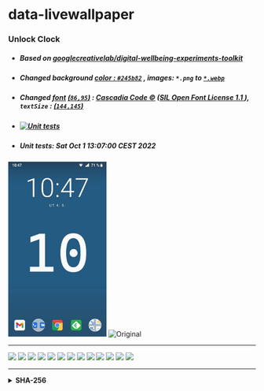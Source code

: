 # data-livewallpaper
### Unlock Clock 
- ##### Based on [googlecreativelab/digital-wellbeing-experiments-toolkit](https://github.com/googlecreativelab/digital-wellbeing-experiments-toolkit/tree/master/liveWallpaper)
- ##### Changed *background [color : `#245b82`](https://github.com/milankomaj/data-livewallpaper/blob/b5c08d901c4341d0178ba37436c8bee609b97a44/app/src/main/res/values/colors.xml#L22)* , *images:* *`*.png`* to  [`*.webp`](https://developers.google.com/speed/webp)
- ##### Changed *[font](app/src/main/res/font/mon.ttf) [(`86,95`)](https://github.com/milankomaj/data-livewallpaper/blob/b5c08d901c4341d0178ba37436c8bee609b97a44/app/src/main/java/com/digitalwellbeingexperiments/toolkit/datalivewallpaper/UnlockCounterWallpaper.kt#L81)* : [ Cascadia Code :copyright:](https://github.com/microsoft/cascadia-code) ([SIL Open Font License 1.1 ](https://github.com/microsoft/cascadia-code/blob/main/LICENSE)), *`textSize` : [(`144,145`)](https://github.com/milankomaj/data-livewallpaper/blob/b5c08d901c4341d0178ba37436c8bee609b97a44/app/src/main/java/com/digitalwellbeingexperiments/toolkit/datalivewallpaper/UnlockCounterWallpaper.kt#L143)*
- #####  [![Unit tests](https://github.com/milankomaj/data-livewallpaper/actions/workflows/gradlew_test.yml/badge.svg?branch=master)](https://github.com/milankomaj/data-livewallpaper/actions/workflows/gradlew_test.yml)
- #####  Unit tests: Sat Oct  1 13:07:00 CEST 2022

<img src="https://raw.githubusercontent.com/milankomaj/data-livewallpaper/master/.gitbook/assets/Screenshot.jpg" width="200" title="👉  With change  👈"> <img src="https://play-lh.googleusercontent.com/5jrV7gPOVdXPw54SXDEqnQIbQlfb6mziR5JDwu7-04rUofHSPp-cJo2TveEUXQvHjW4=w1366-h695" width="178" title="Original">

---
![](https://dev-badge.eleonora.workers.dev/github/releases/milankomaj/data-livewallpaper?icon=github&style=flat&scale=1) 
![](https://dev-badge.eleonora.workers.dev/github/tags/milankomaj/data-livewallpaper?icon=github&style=flat&scale=1) 
![](https://dev-badge.eleonora.workers.dev/github/release/milankomaj/data-livewallpaper?icon=github&style=flat&scale=1) 
![](https://dev-badge.eleonora.workers.dev/github/stars/milankomaj/data-livewallpaper?icon=github&style=flat&scale=1) 
![](https://dev-badge.eleonora.workers.dev/github/watchers/milankomaj/data-livewallpaper?icon=github&style=flat&scale=1) 
![](https://dev-badge.eleonora.workers.dev/github/forks/milankomaj/data-livewallpaper?icon=github&style=flat&scale=1) 
![](https://dev-badge.eleonora.workers.dev/github/issues/milankomaj/data-livewallpaper?icon=github&style=flat&scale=1) 
![](https://dev-badge.eleonora.workers.dev/github/open-issues/milankomaj/data-livewallpaper?icon=github&style=flat&scale=1) 
![](https://dev-badge.eleonora.workers.dev/github/closed-issues/milankomaj/data-livewallpaper?icon=github&style=flat&scale=1) 
![](https://dev-badge.eleonora.workers.dev/github/PR/milankomaj/data-livewallpaper?icon=github&style=flat&scale=1) 
![](https://dev-badge.eleonora.workers.dev/github/open-PR/milankomaj/data-livewallpaper?icon=github&style=flat&scale=1) 
![](https://dev-badge.eleonora.workers.dev/github/closed-PR/milankomaj/data-livewallpaper?icon=github&style=flat&scale=1) 
![](https://dev-badge.eleonora.workers.dev/github/merged-PR/milankomaj/data-livewallpaper?icon=github&style=flat&scale=1) 

---



<details><summary><strong>SHA-256</strong></summary>
  
**sha256** | **file**
---: | :---:
f5a43fea52943723bb418f4c40d8c017f16bdb46617f9520a7dcf1e289fa0941|./artifacts/debug&relase_Nokia5_APKS/data_live_wallpaper_nokia5_debug.apks
51e39a3a7015b7e22eab626ee196988613cd84fa8d810a57bd6803c181fb0014|./artifacts/debug&relase_Nokia5_APKS/data_live_wallpaper_nokia5_relase.apks
289bd58cccda09455dc2f52d0129d23913755aa593bd2ea192085d32d1f4466a|./artifacts/debug&relase_APKS/data_live_wallpaper_debug_all.apks
876c24d98a3c5ffc90e9a2836923d277b59ea3883c9fe799e8a6b30f3b2a4390|./artifacts/debug&relase_APKS/data_live_wallpaper_relase_all.apks
089e5c97304d3cd00552f7ddb2b2ce3499d9b6d784c0dbf60e6caa10efc4c501|./artifacts/debug&relase_APK/release/data_live_wallpaper_release.apk
38e2757b17906bc5523391f6d7d55359669d69e6a0ae891fc4d9f48feb4d7aa3|./artifacts/debug&relase_APK/debug/data_live_wallpaper_debug.apk
b0dcf15c7ff2c04aeac57df524ef97d4ebc44eda30af1c081b92709e32757aa5|./artifacts/debug&relase_AAB/release/app-release.aab
0fd44bfdaafb334a75404a909f0dd1e9e27f3dabd40ba01c0e821d85acf183bf|./artifacts/debug&relase_AAB/debug/app-debug.aab
</details>
